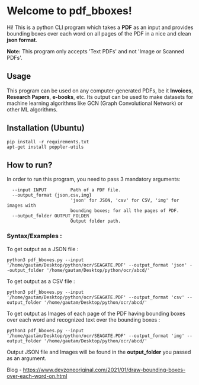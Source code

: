 # Welcome to pdf_bboxes!

Hi! This is a python CLI program which takes a **PDF** as an input and provides bounding boxes over each word on all pages of the PDF in a nice and clean **json format**. 

**Note:** This program only accepts 'Text PDFs' and not 'Image or Scanned PDFs'.

## Usage 
This program can be used on any computer-generated PDFs, be it **Invoices**, **Research Papers**, **e-books**, etc. Its output can be used to make datasets for machine learning algorithms like GCN (Graph Convolutional Network) or other ML algorithms. 


## Installation (Ubuntu)

    pip install -r requirements.txt
    apt-get install poppler-utils

## How to run?

In order to run this program, you need to pass 3 mandatory arguments:
```
  --input INPUT         Path of a PDF file.
  --output_format {json,csv,img}
                        'json' for JSON, 'csv' for CSV, 'img' for images with
                        bounding boxes; for all the pages of PDF.
  --output_folder OUTPUT_FOLDER
                        Output folder path.
```

### Syntax/Examples : 

To get output as a JSON file :

    python3 pdf_bboxes.py --input '/home/gautam/Desktop/python/ocr/SEAGATE.PDF' --output_format 'json' --output_folder '/home/gautam/Desktop/python/ocr/abcd/'

To get output as a CSV file :

    python3 pdf_bboxes.py --input '/home/gautam/Desktop/python/ocr/SEAGATE.PDF' --output_format 'csv' --output_folder '/home/gautam/Desktop/python/ocr/abcd/'

To get output as Images of each page of the PDF having  bounding boxes over each word and recognized text over the bounding boxes :

    python3 pdf_bboxes.py --input '/home/gautam/Desktop/python/ocr/SEAGATE.PDF' --output_format 'img' --output_folder '/home/gautam/Desktop/python/ocr/abcd/'

Output JSON file and Images will be found in the **output_folder** you passed as an argument.


Blog - https://www.devzoneoriginal.com/2021/01/draw-bounding-boxes-over-each-word-on.html
